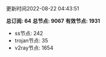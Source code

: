 更新时间2022-08-22 04:43:51

**总订阅: 64**
**总节点: 9067**
**有效节点: 1931**
- ss节点: 242
- trojan节点: 35
- v2ray节点: 1654
